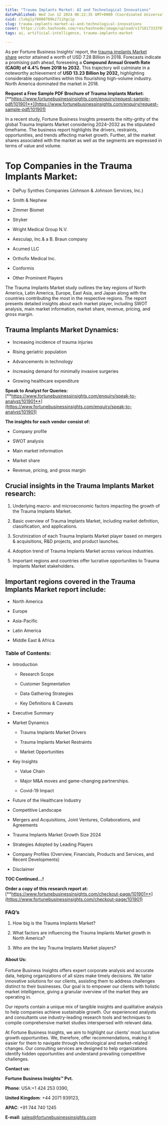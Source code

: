 ```yaml
---
title: "Trauma Implants Market: AI and Technological Innovations"
datePublished: Wed Jun 12 2024 06:22:35 GMT+0000 (Coordinated Universal Time)
cuid: clxbg1y78000709kz71ihgcip
slug: trauma-implants-market-ai-and-technological-innovations
cover: https://cdn.hashnode.com/res/hashnode/image/upload/v1718173337074/94fc5a53-c1ae-44a4-a704-6e1c61e6611e.png
tags: ai, artificial-intelligence, trauma-implants-market

---
```


As per Fortune Business Insights’ report, the [trauma implants Market share](https://www.fortunebusinessinsights.com/industry-reports/trauma-implants-market-101901) sector attained a worth of USD 7.28 Billion in 2018. Forecasts indicate a promising path ahead, foreseeing a **Compound Annual Growth Rate (CAGR) of 4.4% from 2018 to 2032.** This trajectory will culminate in a noteworthy achievement of **USD 13.23 Billion by 2032,** highlighting considerable opportunities within this flourishing high-volume industry. North America dominated the market in 2018.

**Request a Free Sample PDF Brochure of Trauma Implants Market:** [**https://www.fortunebusinessinsights.com/enquiry/request-sample-pdf/101901**](https://www.fortunebusinessinsights.com/enquiry/request-sample-pdf/101901)

In a recent study, Fortune Business Insights presents the nitty-gritty of the global Trauma Implants Market considering 2024–2032 as the stipulated timeframe. The business report highlights the drivers, restraints, opportunities, and trends affecting market growth. Further, all the market shares associated with the market as well as the segments are expressed in terms of value and volume.

# **Top Companies in the Trauma Implants Market:**

* DePuy Synthes Companies (Johnson & Johnson Services, Inc.)
    
* Smith & Nephew
    
* Zimmer Biomet
    
* Stryker
    
* Wright Medical Group N.V.
    
* Aesculap, Inc.& a B. Braun company
    
* Acumed LLC
    
* Orthofix Medical Inc.
    
* Conformis
    
* Other Prominent Players
    

The Trauma Implants Market study outlines the key regions of North America, Latin America, Europe, East Asia, and Japan along with the countries contributing the most in the respective regions. The report presents detailed insights about each market player, including SWOT analysis, main market information, market share, revenue, pricing, and gross margin.

## Trauma Implants Market **Dynamics**:

* Increasing incidence of trauma injuries
    
* Rising geriatric population
    
* Advancements in technology
    
* Increasing demand for minimally invasive surgeries
    
* Growing healthcare expenditure
    

**Speak to Analyst for Queries:** [**https://www.fortunebusinessinsights.com/enquiry/speak-to-analyst/101901**](https://www.fortunebusinessinsights.com/enquiry/speak-to-analyst/101901)

**The insights for each vendor consist of:**

* Company profile
    
* SWOT analysis
    
* Main market information
    
* Market share
    
* Revenue, pricing, and gross margin
    

## **Crucial insights in the Trauma Implants Market research:**

1. Underlying macro- and microeconomic factors impacting the growth of the Trauma Implants Market.
    
2. Basic overview of Trauma Implants Market, including market definition, classification, and applications.
    
3. Scrutinization of each Trauma Implants Market player based on mergers & acquisitions, R&D projects, and product launches.
    
4. Adoption trend of Trauma Implants Market across various industries.
    
5. Important regions and countries offer lucrative opportunities to Trauma Implants Market stakeholders.
    

## **Important regions covered in the Trauma Implants Market report include:**

* North America
    
* Europe
    
* Asia-Pacific
    
* Latin America
    
* Middle East & Africa
    

### **Table of Contents:**

* Introduction
    
    * Research Scope
        
    * Customer Segmentation
        
    * Data Gathering Strategies
        
    * Key Definitions & Caveats
        
* Executive Summary
    
* Market Dynamics
    
    * Trauma Implants Market Drivers
        
    * Trauma Implants Market Restraints
        
    * Market Opportunities
        
* Key Insights
    
    * Value Chain
        
    * Major M&A moves and game-changing partnerships.
        
    * Covid-19 Impact
        
* Future of the Healthcare Industry
    
* Competitive Landscape
    
* Mergers and Acquisitions, Joint Ventures, Collaborations, and Agreements
    
* Trauma Implants Market Growth Size 2024
    
* Strategies Adopted by Leading Players
    
* Company Profiles (Overview, Financials, Products and Services, and Recent Developments)
    
* Disclaimer
    

**TOC Continued…!**

**Order a copy of this research report at:** [**https://www.fortunebusinessinsights.com/checkout-page/101901**](https://www.fortunebusinessinsights.com/checkout-page/101901)

### **FAQ’s**

1. How big is the Trauma Implants Market?
    
2. What factors are influencing the Trauma Implants Market growth in North America?
    
3. Who are the key Trauma Implants Market players?
    

#### **About Us:**

Fortune Business Insights offers expert corporate analysis and accurate data, helping organizations of all sizes make timely decisions. We tailor innovative solutions for our clients, assisting them to address challenges distinct to their businesses. Our goal is to empower our clients with holistic market intelligence, giving a granular overview of the market they are operating in.

Our reports contain a unique mix of tangible insights and qualitative analysis to help companies achieve sustainable growth. Our experienced analysts and consultants use industry-leading research tools and techniques to compile comprehensive market studies interspersed with relevant data.

At Fortune Business Insights, we aim to highlight our clients' most lucrative growth opportunities. We, therefore, offer recommendations, making it easier for them to navigate through technological and market-related changes. Our consulting services are designed to help organizations identify hidden opportunities and understand prevailing competitive challenges.

**Contact us:**

**Fortune Business Insights™ Pvt.**

**Phone**: USA:+1 424 253 0390,

**United Kingdom**: +44 2071 939123,

**APAC**: +91 744 740 1245

**E-mail:** [sales@fortunebusinessinsights.com](mailto:sales@fortunebusinessinsights.com)